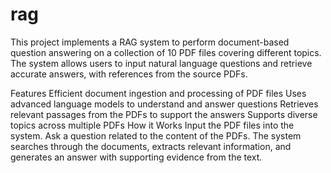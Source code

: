 # rag
This project implements a RAG system to perform document-based question answering on a collection of 10 PDF files covering different topics. The system allows users to input natural language questions and retrieve accurate answers, with references from the source PDFs.

Features
Efficient document ingestion and processing of PDF files
Uses advanced language models to understand and answer questions
Retrieves relevant passages from the PDFs to support the answers
Supports diverse topics across multiple PDFs
How it Works
Input the PDF files into the system.
Ask a question related to the content of the PDFs.
The system searches through the documents, extracts relevant information, and generates an answer with supporting evidence from the text.
